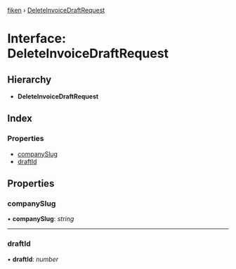[fiken](../README.md) › [DeleteInvoiceDraftRequest](deleteinvoicedraftrequest.md)

# Interface: DeleteInvoiceDraftRequest

## Hierarchy

* **DeleteInvoiceDraftRequest**

## Index

### Properties

* [companySlug](deleteinvoicedraftrequest.md#companyslug)
* [draftId](deleteinvoicedraftrequest.md#draftid)

## Properties

###  companySlug

• **companySlug**: *string*

___

###  draftId

• **draftId**: *number*
